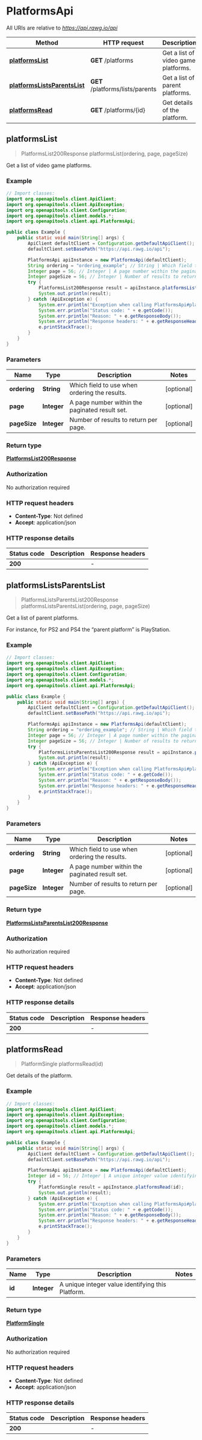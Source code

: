 # PlatformsApi

All URIs are relative to *https://api.rawg.io/api*

| Method | HTTP request | Description |
|------------- | ------------- | -------------|
| [**platformsList**](PlatformsApi.md#platformsList) | **GET** /platforms | Get a list of video game platforms. |
| [**platformsListsParentsList**](PlatformsApi.md#platformsListsParentsList) | **GET** /platforms/lists/parents | Get a list of parent platforms. |
| [**platformsRead**](PlatformsApi.md#platformsRead) | **GET** /platforms/{id} | Get details of the platform. |



## platformsList

> PlatformsList200Response platformsList(ordering, page, pageSize)

Get a list of video game platforms.

### Example

```java
// Import classes:
import org.openapitools.client.ApiClient;
import org.openapitools.client.ApiException;
import org.openapitools.client.Configuration;
import org.openapitools.client.models.*;
import org.openapitools.client.api.PlatformsApi;

public class Example {
    public static void main(String[] args) {
        ApiClient defaultClient = Configuration.getDefaultApiClient();
        defaultClient.setBasePath("https://api.rawg.io/api");

        PlatformsApi apiInstance = new PlatformsApi(defaultClient);
        String ordering = "ordering_example"; // String | Which field to use when ordering the results.
        Integer page = 56; // Integer | A page number within the paginated result set.
        Integer pageSize = 56; // Integer | Number of results to return per page.
        try {
            PlatformsList200Response result = apiInstance.platformsList(ordering, page, pageSize);
            System.out.println(result);
        } catch (ApiException e) {
            System.err.println("Exception when calling PlatformsApi#platformsList");
            System.err.println("Status code: " + e.getCode());
            System.err.println("Reason: " + e.getResponseBody());
            System.err.println("Response headers: " + e.getResponseHeaders());
            e.printStackTrace();
        }
    }
}
```

### Parameters


| Name | Type | Description  | Notes |
|------------- | ------------- | ------------- | -------------|
| **ordering** | **String**| Which field to use when ordering the results. | [optional] |
| **page** | **Integer**| A page number within the paginated result set. | [optional] |
| **pageSize** | **Integer**| Number of results to return per page. | [optional] |

### Return type

[**PlatformsList200Response**](PlatformsList200Response.md)

### Authorization

No authorization required

### HTTP request headers

- **Content-Type**: Not defined
- **Accept**: application/json


### HTTP response details
| Status code | Description | Response headers |
|-------------|-------------|------------------|
| **200** |  |  -  |


## platformsListsParentsList

> PlatformsListsParentsList200Response platformsListsParentsList(ordering, page, pageSize)

Get a list of parent platforms.

For instance, for PS2 and PS4 the “parent platform” is PlayStation.

### Example

```java
// Import classes:
import org.openapitools.client.ApiClient;
import org.openapitools.client.ApiException;
import org.openapitools.client.Configuration;
import org.openapitools.client.models.*;
import org.openapitools.client.api.PlatformsApi;

public class Example {
    public static void main(String[] args) {
        ApiClient defaultClient = Configuration.getDefaultApiClient();
        defaultClient.setBasePath("https://api.rawg.io/api");

        PlatformsApi apiInstance = new PlatformsApi(defaultClient);
        String ordering = "ordering_example"; // String | Which field to use when ordering the results.
        Integer page = 56; // Integer | A page number within the paginated result set.
        Integer pageSize = 56; // Integer | Number of results to return per page.
        try {
            PlatformsListsParentsList200Response result = apiInstance.platformsListsParentsList(ordering, page, pageSize);
            System.out.println(result);
        } catch (ApiException e) {
            System.err.println("Exception when calling PlatformsApi#platformsListsParentsList");
            System.err.println("Status code: " + e.getCode());
            System.err.println("Reason: " + e.getResponseBody());
            System.err.println("Response headers: " + e.getResponseHeaders());
            e.printStackTrace();
        }
    }
}
```

### Parameters


| Name | Type | Description  | Notes |
|------------- | ------------- | ------------- | -------------|
| **ordering** | **String**| Which field to use when ordering the results. | [optional] |
| **page** | **Integer**| A page number within the paginated result set. | [optional] |
| **pageSize** | **Integer**| Number of results to return per page. | [optional] |

### Return type

[**PlatformsListsParentsList200Response**](PlatformsListsParentsList200Response.md)

### Authorization

No authorization required

### HTTP request headers

- **Content-Type**: Not defined
- **Accept**: application/json


### HTTP response details
| Status code | Description | Response headers |
|-------------|-------------|------------------|
| **200** |  |  -  |


## platformsRead

> PlatformSingle platformsRead(id)

Get details of the platform.

### Example

```java
// Import classes:
import org.openapitools.client.ApiClient;
import org.openapitools.client.ApiException;
import org.openapitools.client.Configuration;
import org.openapitools.client.models.*;
import org.openapitools.client.api.PlatformsApi;

public class Example {
    public static void main(String[] args) {
        ApiClient defaultClient = Configuration.getDefaultApiClient();
        defaultClient.setBasePath("https://api.rawg.io/api");

        PlatformsApi apiInstance = new PlatformsApi(defaultClient);
        Integer id = 56; // Integer | A unique integer value identifying this Platform.
        try {
            PlatformSingle result = apiInstance.platformsRead(id);
            System.out.println(result);
        } catch (ApiException e) {
            System.err.println("Exception when calling PlatformsApi#platformsRead");
            System.err.println("Status code: " + e.getCode());
            System.err.println("Reason: " + e.getResponseBody());
            System.err.println("Response headers: " + e.getResponseHeaders());
            e.printStackTrace();
        }
    }
}
```

### Parameters


| Name | Type | Description  | Notes |
|------------- | ------------- | ------------- | -------------|
| **id** | **Integer**| A unique integer value identifying this Platform. | |

### Return type

[**PlatformSingle**](PlatformSingle.md)

### Authorization

No authorization required

### HTTP request headers

- **Content-Type**: Not defined
- **Accept**: application/json


### HTTP response details
| Status code | Description | Response headers |
|-------------|-------------|------------------|
| **200** |  |  -  |

